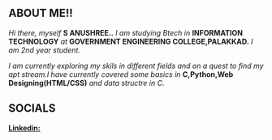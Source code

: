 ## ABOUT ME!!
*Hi there, myself* **S ANUSHREE..**
*I am studying Btech in* **INFORMATION TECHNOLOGY** *at* **GOVERNMENT ENGINEERING COLLEGE,PALAKKAD.** *I am 2nd year student.*

*I am currently exploring my skils in different fields and on a quest to find my apt stream.I have currently covered some basics in* **C,Python,Web Designing(HTML/CSS)** *and data structre in C.*


## SOCIALS
[**Linkedin:**](https://www.linkedin.com/in/s-anushree-923822253)


